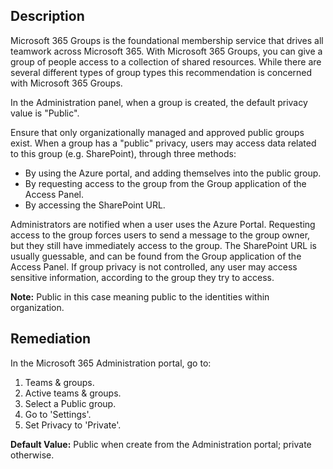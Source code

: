 ## Description

Microsoft 365 Groups is the foundational membership service that drives all teamwork across Microsoft 365. With Microsoft 365 Groups, you can give a group of people access to a collection of shared resources. While there are several different types of group types this recommendation is concerned with Microsoft 365 Groups.

In the Administration panel, when a group is created, the default privacy value is "Public".

Ensure that only organizationally managed and approved public groups exist. When a group has a "public" privacy, users may access data related to this group (e.g. SharePoint), through three methods:

- By using the Azure portal, and adding themselves into the public group.
- By requesting access to the group from the Group application of the Access Panel.
- By accessing the SharePoint URL.

Administrators are notified when a user uses the Azure Portal. Requesting access to the group forces users to send a message to the group owner, but they still have immediately access to the group. The SharePoint URL is usually guessable, and can be found from the Group application of the Access Panel. If group privacy is not controlled, any user may access sensitive information, according to the group they try to access.

**Note:** Public in this case meaning public to the identities within organization.

## Remediation

In the Microsoft 365 Administration portal, go to:

1. Teams & groups.
2. Active teams & groups.
3. Select a Public group.
4. Go to 'Settings'.
5. Set Privacy to 'Private'.

**Default Value:** Public when create from the Administration portal; private otherwise.